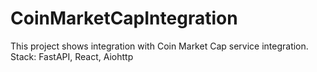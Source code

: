 # CoinMarketCapIntegration
This project shows integration with Coin Market Cap service integration. Stack: FastAPI, React, Aiohttp
